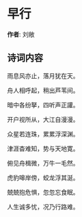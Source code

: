 # 早行

**作者**: 刘敞

## 诗词内容

雨息风亦止，落月犹在天。

舟人相呼起，稍出芦苇间。

暗中各纷拏，四听声正讙。

开户视所从，大江自漫漫。

众星若连珠，累累浮深渊。

津涯杳难知，势与天地寛。

俯见舟楫微，万牛一毛然。

虎豹嗥岸傍，蛟龙浮其涎。

兢兢抱危惧，忽忽忘食眠。

人生诚多忧，况乃行路难。

